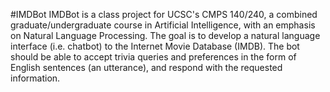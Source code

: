 #IMDBot
  IMDBot is a class project for UCSC's CMPS 140/240, a combined graduate/undergraduate course in Artificial Intelligence, with an emphasis on Natural Language Processing.
  The goal is to develop a natural language interface (i.e. chatbot) to the Internet Movie Database (IMDB). The bot should be able to accept trivia queries and preferences in the form of English sentences (an utterance), and respond with the requested information.
